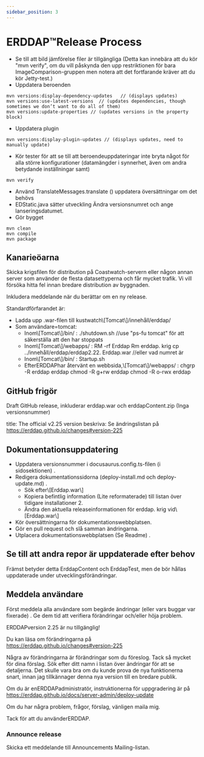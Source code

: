 ```yaml
---
sidebar_position: 3
---
```

# ERDDAP™Release Process
* Se till att bild jämförelse filer är tillgängliga (Detta kan innebära att du kör "mvn verify", om du vill påskynda den upp restriktionen för bara ImageComparison-gruppen men notera att det fortfarande kräver att du kör Jetty-test.) 
* Uppdatera beroenden
```
mvn versions:display-dependency-updates   // (displays updates)
mvn versions:use-latest-versions  // (updates dependencies, though sometimes we don’t want to do all of them)
mvn versions:update-properties // (updates versions in the property block)
```
* Uppdatera plugin
```
mvn versions:display-plugin-updates // (displays updates, need to manually update)
```
* Kör tester för att se till att beroendeuppdateringar inte bryta något för alla större konfigurationer (datamängder i synnerhet, även om andra betydande inställningar samt) 
```
mvn verify
```
* Använd TranslateMessages.translate () uppdatera översättningar om det behövs
* EDStatic.java sätter utveckling Ändra versionsnumret och ange lanseringsdatumet.
* Gör bygget
```
mvn clean
mvn compile
mvn package
```
## Kanarieöarna
Skicka krigsfilen för distribution på Coastwatch-servern eller någon annan server som använder de flesta datasettyperna och får mycket trafik.
Vi vill försöka hitta fel innan bredare distribution av byggnaden.

Inkludera meddelande när du berättar om en ny release.

Standardförfarandet är:
* Ladda upp .war-filen till kustwatch\\[Tomcat\\]/innehåll/erddap/
* Som användare=tomcat:
  * Inom\\[Tomcat\\]/bin/ :
./shutdown.sh //use "ps-fu tomcat" för att säkerställa att den har stoppats
  * Inom\\[Tomcat\\]/webapps/ :
RM -rf Erddap
Rm erddap. krig
cp ../innehåll/erddap/erddap2.22. Erddap.war //eller vad numret är
  * Inom\\[Tomcat\\]/bin/ :
Startup.sh
  * EfterERDDAPhar återvänt en webbsida,\\[Tomcat\\]/webapps/ :
chgrp -R erddap erddap
chmod -R g+rw erddap
chmod -R o-rwx erddap

## GitHub frigör
Draft GitHub release, inkluderar erddap.war och erddapContent.zip  (Inga versionsnummer) 

title: The official v2.25 version
beskriva: Se ändringslistan på
       https://erddap.github.io/changes#version-225
 

## Dokumentationsuppdatering
* Uppdatera versionsnummer i docusaurus.config.ts-filen (i sidosektionen) .
* Redigera dokumentationssidorna (deploy-install.md och deploy-update.md) .
  * Sök efter\\[Erddap.war\\] 
  * Kopiera befintlig information (Lite reformaterade) till listan över tidigare installationer 2.
  * Ändra den aktuella releaseinformationen för erddap. krig vid\\[Erddap.war\\]
* Kör översättningarna för dokumentationswebbplatsen.
* Gör en pull request och slå samman ändringarna.
* Utplacera dokumentationswebbplatsen (Se Readme) .

## Se till att andra repor är uppdaterade efter behov
Främst betyder detta ErddapContent och ErddapTest, men de bör hållas uppdaterade under utvecklingsförändringar.

## Meddela användare
Först meddela alla användare som begärde ändringar (eller vars buggar var fixerade) . Ge dem tid att verifiera förändringar och/eller höja problem.

ERDDAPversion 2.25 är nu tillgänglig&#33;

Du kan läsa om förändringarna på
 https://erddap.github.io/changes#version-225
 

Några av förändringarna är förändringar som du föreslog. Tack så mycket för dina förslag. Sök efter ditt namn i listan över ändringar för att se detaljerna. Det skulle vara bra om du kunde prova de nya funktionerna snart, innan jag tillkännager denna nya version till en bredare publik.

Om du är enERDDAPadministratör, instruktionerna för uppgradering är på
 https://erddap.github.io/docs/server-admin/deploy-update
 

Om du har några problem, frågor, förslag, vänligen maila mig.

Tack för att du använderERDDAP.

### Announce release
Skicka ett meddelande till Announcements Mailing-listan.
